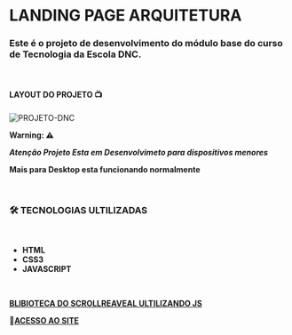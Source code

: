 # LANDING PAGE ARQUITETURA

### Este é o projeto de desenvolvimento do módulo base do curso de Tecnologia da Escola DNC.

<br>
  
 #### **LAYOUT DO PROJETO** 📺

![PROJETO-DNC](https://github.com/Vitorv7/desafio-lp/assets/141175216/2a5122e0-7b39-44a0-a325-8132536e82a8)

**Warning: ⚠️** <br/>

**_Atenção Projeto Esta em Desenvolvimeto para dispositivos menores_** <br/>

**Mais para Desktop esta funcionando normalmente**

<br/>

### 🛠️ **TECNOLOGIAS ULTILIZADAS**

<br/>

- **HTML**
- **CSS3**
- **JAVASCRIPT**

<br/>

[**BLIBIOTECA DO SCROLLREAVEAL ULTILIZANDO JS** ](https://scrollrevealjs.org/guide/installation.html)

🚀[**ACESSO AO SITE**](https://projetebase-dnc.netlify.app/)
